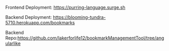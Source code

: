 Frontend Deployment: https://purring-language.surge.sh

Backend Deployment: https://blooming-tundra-5710.herokuapp.com/bookmarks

Backend Repo:https://github.com/lakerforlife12/bookmarkManagementTool/tree/angularlike
